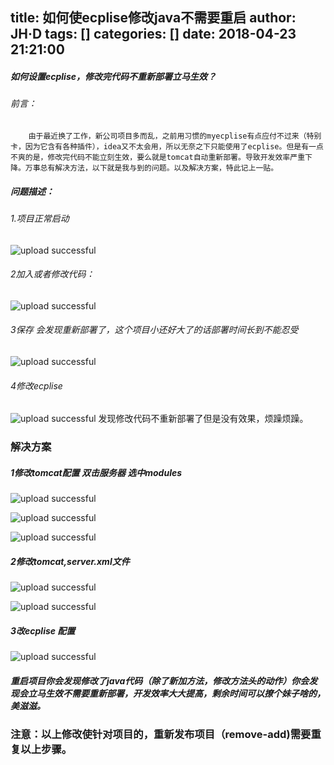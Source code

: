 title: 如何使ecplise修改java不需要重启
author: JH·D
tags: []
categories: []
date: 2018-04-23 21:21:00
---
##### 如何设置ecplise，修改完代码不重新部署立马生效？
###### 前言：
		由于最近换了工作，新公司项目多而乱，之前用习惯的myecplise有点应付不过来（特别卡，因为它含有各种插件），idea又不太会用，所以无奈之下只能使用了ecplise。但是有一点不爽的是，修改完代码不能立刻生效，要么就是tomcat自动重新部署。导致开发效率严重下降。万事总有解决方法，以下就是我与到的问题。以及解决方案，特此记上一贴。
##### 问题描述：
	

###### 1.项目正常启动
![upload successful](/images/pasted-1.png)
###### 2加入或者修改代码：
![upload successful](/images/pasted-2.png)
###### 3保存 会发现重新部署了，这个项目小还好大了的话部署时间长到不能忍受

![upload successful](\images\pasted-3.png)
###### 4修改ecplise 

![upload successful](\images\pasted-4.png)
发现修改代码不重新部署了但是没有效果，烦躁烦躁。

### 解决方案
##### 1修改tomcat配置 双击服务器 选中modules
	
![upload successful](\images\pasted-5.png)

![upload successful](\images\pasted-6.png)

![upload successful](\images\pasted-7.png)
##### 2修改tomcat,server.xml文件

![upload successful](\images\pasted-8.png)

![upload successful](\images\pasted-10.png)
##### 3改ecplise 配置 

![upload successful](\images\pasted-11.png)

##### 重启项目你会发现修改了java代码（除了新加方法，修改方法头的动作）你会发现会立马生效不需要重新部署，开发效率大大提高，剩余时间可以撩个妹子啥的，美滋滋。
### 注意：以上修改使针对项目的，重新发布项目（remove-add)需要重复以上步骤。